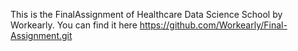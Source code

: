 This is the FinalAssignment of Healthcare Data Science School by Workearly.
You can find it here https://github.com/Workearly/Final-Assignment.git

